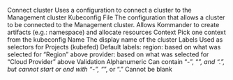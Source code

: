 Connect cluster
Uses a configuration to connect a cluster to the Management cluster 
Kubeconfig File
The configuration that allows a cluster to be connected to the Management cluster. Allows Kommander to create artifacts (e.g.: namespace) and allocate resources
Context
Pick one context from the kubeconfig
Name
The display name of the cluster
Labels
Used as selectors for Projects (kubefed)
Default labels:
region: based on what was selected for “Region” above
provider: based on what was selected for “Cloud Provider” above
Validation
Alphanumeric
Can contain “-”, “_”, and “.”, but cannot start or end with “-”, “_”, or “.”
Cannot be blank
